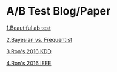 # A/B Test Blog/Paper

[1.Beautiful ab test](beautiful-a-b-test.md)

[2.Bayesian vs. Frequentist](bayesian-vs.-frequentist.md)

[3.Ron's 2016 KDD](rons-2016-kdd.md)

[4.Ron's 2016 IEEE](rons-2016-ieee.md)
